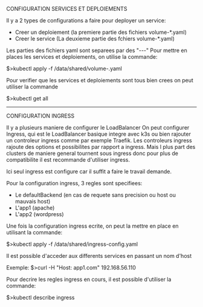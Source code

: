 CONFIGURATION SERVICES ET DEPLOIEMENTS

Il y a 2 types de configurations a faire pour deployer un service:
- Creer un deploiement (la premiere partie des fichiers volume-*.yaml)
- Creer le service (La deuxieme partie des fchiers volume-*.yaml)

Les parties des fichiers yaml sont separees par des "---"
Pour mettre en places les services et deploiements, on utilise la commande:

$>kubectl apply -f /data/shared/volume-<au choix>.yaml

Pour verifier que les services et deploiements sont tous bien crees on peut utiliser la commande

$>kubectl get all

_____________________________

CONFIGURATION INGRESS

Il y a plusieurs maniere de configurer le LoadBalancer 
On peut configurer Ingress, qui est le LoadBalancer basique integre avec k3s
ou bien rajouter un controleur ingress comme par exemple Traefik. Les controleurs ingress
rajoute des options et possibilites par rapport a ingress. Mais l plus part des clusters de maniere general tournent 
sous ingress donc pour plus de compatibilite il est recommande d'utiliser ingress.

Ici seul ingress est configure car il suffit a faire le travail demande.

Pour la configuration ingress, 3 regles sont specifiees:
- Le defaultBackend (en cas de requete sans precision ou host ou mauvais host)
- L'app1 (apache)
- L'app2 (wordpress)

Une fois la configuration ingress ecrite, on peut la mettre en place en utilisant la commande:

$>kubectl apply -f /data/shared/ingress-config.yaml

Il est possible d'acceder aux differents services en passant un nom d'host

Exemple: $>curl -H "Host: app1.com" 192.168.56.110

Pour decrire les regles ingress en cours, il est possible d'utiliser la commande:

$>kubectl describe ingress
